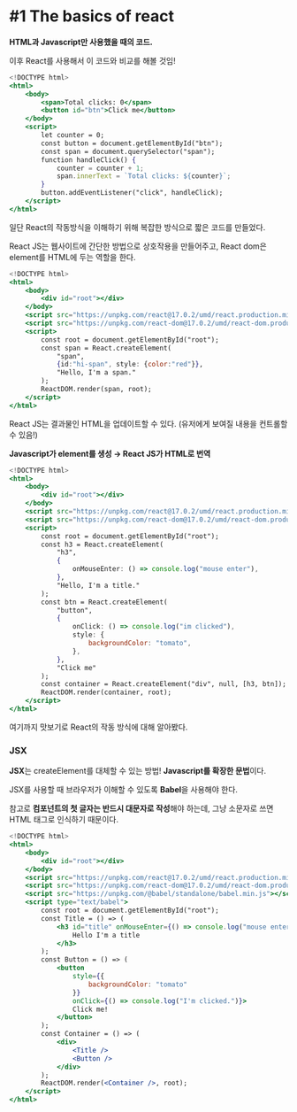 # #1 The basics of react

**HTML과 Javascript만 사용했을 때의 코드.**

이후 React를 사용해서 이 코드와 비교를 해볼 것임!

```jsx
<!DOCTYPE html>
<html>
    <body>
        <span>Total clicks: 0</span>
        <button id="btn">Click me</button>
    </body>
    <script>
        let counter = 0;
        const button = document.getElementById("btn");
        const span = document.querySelector("span");
        function handleClick() {
            counter = counter + 1;
            span.innerText = `Total clicks: ${counter}`;
        }
        button.addEventListener("click", handleClick);
    </script>
</html>
```

일단 React의 작동방식을 이해하기 위해 복잡한 방식으로 짧은 코드를 만들었다.

React JS는 웹사이트에 간단한 방법으로 상호작용을 만들어주고, React dom은 element를 HTML에 두는 역할을 한다.

```jsx
<!DOCTYPE html>
<html>
    <body>
        <div id="root"></div>
    </body>
    <script src="https://unpkg.com/react@17.0.2/umd/react.production.min.js"></script>
    <script src="https://unpkg.com/react-dom@17.0.2/umd/react-dom.production.min.js"></script>
    <script>
        const root = document.getElementById("root");
        const span = React.createElement(
            "span", 
            {id:"hi-span", style: {color:"red"}}, 
            "Hello, I'm a span."
        );
        ReactDOM.render(span, root);
    </script>
</html>
```

React JS는 결과물인 HTML을 업데이트할 수 있다. (유저에게 보여질 내용을 컨트롤할 수 있음!)

**Javascript가 element를 생성 → React JS가 HTML로 번역**

```jsx
<!DOCTYPE html>
<html>
    <body>
        <div id="root"></div>
    </body>
    <script src="https://unpkg.com/react@17.0.2/umd/react.production.min.js"></script>
    <script src="https://unpkg.com/react-dom@17.0.2/umd/react-dom.production.min.js"></script>
    <script>
        const root = document.getElementById("root");
        const h3 = React.createElement(
            "h3", 
            {
                onMouseEnter: () => console.log("mouse enter"),
            }, 
            "Hello, I'm a title."
        );
        const btn = React.createElement(
            "button", 
            {
                onClick: () => console.log("im clicked"),
                style: {
                    backgroundColor: "tomato",
                },
            }, 
            "Click me"
        );
        const container = React.createElement("div", null, [h3, btn]);
        ReactDOM.render(container, root);
    </script>
</html>
```

여기까지 맛보기로 React의 작동 방식에 대해 알아봤다.

### JSX

**JSX**는 createElement를 대체할 수 있는 방법! **Javascript를 확장한 문법**이다.

JSX를 사용할 때 브라우저가 이해할 수 있도록 **Babel**을 사용해야 한다.

참고로 **컴포넌트의 첫 글자는 반드시 대문자로 작성**해야 하는데, 그냥 소문자로 쓰면 HTML 태그로 인식하기 때문이다.

```jsx
<!DOCTYPE html>
<html>
    <body>
        <div id="root"></div>
    </body>
    <script src="https://unpkg.com/react@17.0.2/umd/react.production.min.js"></script>
    <script src="https://unpkg.com/react-dom@17.0.2/umd/react-dom.production.min.js"></script>
    <script src="https://unpkg.com/@babel/standalone/babel.min.js"></script>
    <script type="text/babel">
        const root = document.getElementById("root");
        const Title = () => (
            <h3 id="title" onMouseEnter={() => console.log("mouse enter")}>
                Hello I'm a title
            </h3>
        );
        const Button = () => (
            <button 
                style={{
                    backgroundColor: "tomato"
                }} 
                onClick={() => console.log("I'm clicked.")}>
                Click me!
            </button>
        );
        const Container = () => (
            <div>
                <Title />
                <Button />
            </div>
        );
        ReactDOM.render(<Container />, root);
    </script>
</html>
```
